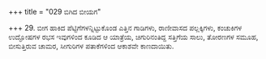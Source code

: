 +++
title = "029 ಬಿಗಿದ ಬೀಯಗ"

+++
29. ಬೀಗ ಹಾಕಿದ ಪೆಟ್ಟಿಗೆಗಳನ್ನಿಟ್ಟುಕೊಂಡ ಎತ್ತಿನ ಗಾಡಿಗಳು, ರಾಣೀವಾಸದ ಪಲ್ಲಕ್ಕಿಗಳು, ಕಂಚುಕಿಗಳ ಉದ್ಘೋಷಗಳ ರಭಸ ಇವುಗಳಿಂದ ಕೂಡಿದ ಆ ಯಾತ್ರೆಯ, ಚಿಗುರಿನಂತಿದ್ದ ಸತ್ತಿಗೆಯ ಸಾಲು, ತೋರಣಗಳ ಸಮೂಹ, ಬೀಸುತ್ತಿರುವ ಚಾಮರ, ಸೀಗುರಿಗಳ ಪತಾಕೆಗಳಿಂದ ಆಕಾಶವೇ ಕಾಣದಾಯಿತು.